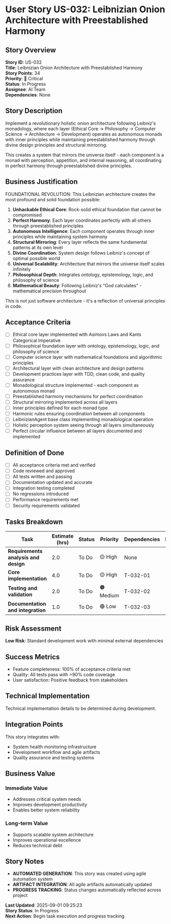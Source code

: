 # User Story US-032: Leibnizian Onion Architecture with Preestablished Harmony

## Story Overview
**Story ID**: US-032  
**Title**: Leibnizian Onion Architecture with Preestablished Harmony  
**Story Points**: 34  
**Priority**: 🔴 Critical  
**Status**: In Progress  
**Assignee**: AI Team  
**Dependencies**: None  

## Story Description

Implement a revolutionary holistic onion architecture following Leibniz's monadology, where each layer (Ethical Core → Philosophy → Computer Science → Architecture → Development) operates as autonomous monads with inner principles while maintaining preestablished harmony through divine design principles and structural mirroring.

This creates a system that mirrors the universe itself - each component is a monad with perception, appetition, and internal reasoning, all coordinating in perfect harmony through preestablished divine principles.


## Business Justification

FOUNDATIONAL REVOLUTION: This Leibnizian architecture creates the most profound and solid foundation possible:

1. **Unhackable Ethical Core**: Rock-solid ethical foundation that cannot be compromised
2. **Perfect Harmony**: Each layer coordinates perfectly with all others through preestablished principles
3. **Autonomous Intelligence**: Each component operates through inner principles while maintaining system harmony
4. **Structural Mirroring**: Every layer reflects the same fundamental patterns at its own level
5. **Divine Coordination**: System design follows Leibniz's concept of optimal possible world
6. **Universal Scalability**: Architecture that mirrors the universe itself scales infinitely
7. **Philosophical Depth**: Integrates ontology, epistemology, logic, and philosophy of science
8. **Mathematical Beauty**: Following Leibniz's "God calculates" - mathematical precision throughout

This is not just software architecture - it's a reflection of universal principles in code.


## Acceptance Criteria
- [ ] Ethical core layer implemented with Asimovs Laws and Kants Categorical Imperative
- [ ] Philosophical foundation layer with ontology, epistemology, logic, and philosophy of science
- [ ] Computer science layer with mathematical foundations and algorithmic principles
- [ ] Architectural layer with clean architecture and design patterns
- [ ] Development practices layer with TDD, clean code, and quality assurance
- [ ] Monadological structure implemented - each component as autonomous monad
- [ ] Preestablished harmony mechanisms for perfect coordination
- [ ] Structural mirroring implemented across all layers
- [ ] Inner principles defined for each monad type
- [ ] Harmonic rules ensuring coordination between all components
- [ ] LeibnizianAgent base class implementing monadological operation
- [ ] Holistic perception system seeing through all layers simultaneously
- [ ] Perfect circular influence between all layers documented and implemented

## Definition of Done
- [ ] All acceptance criteria met and verified
- [ ] Code reviewed and approved
- [ ] All tests written and passing
- [ ] Documentation updated and accurate
- [ ] Integration testing completed
- [ ] No regressions introduced
- [ ] Performance requirements met
- [ ] Security requirements validated

## Tasks Breakdown
| Task | Estimate (hrs) | Status | Priority | Dependencies | Notes |
|------|----------------|--------|----------|--------------|-------|
| **Requirements analysis and design** | 2.0 | To Do | 🟡 High | None |  |
| **Core implementation** | 4.0 | To Do | 🟡 High | T-032-01 |  |
| **Testing and validation** | 2.0 | To Do | 🟠 Medium | T-032-02 |  |
| **Documentation and integration** | 1.0 | To Do | 🟢 Low | T-032-03 |  |

## Risk Assessment
**Low Risk**: Standard development work with minimal external dependencies

## Success Metrics
- Feature completeness: 100% of acceptance criteria met
- Quality: All tests pass with >90% code coverage
- User satisfaction: Positive feedback from stakeholders

## Technical Implementation
Technical implementation details to be determined during development.

## Integration Points
This story integrates with:
- System health monitoring infrastructure
- Development workflow and agile artifacts
- Quality assurance and testing systems

## Business Value
### **Immediate Value**
- Addresses critical system needs
- Improves development productivity  
- Enables better system reliability

### **Long-term Value**
- Supports scalable system architecture
- Improves operational excellence
- Reduces technical debt

## Story Notes
- **AUTOMATED GENERATION**: This story was created using agile automation system
- **ARTIFACT INTEGRATION**: All agile artifacts automatically updated
- **PROGRESS TRACKING**: Status changes automatically reflected across project

**Last Updated**: 2025-09-01 09:25:23  
**Story Status**: In Progress  
**Next Action**: Begin task execution and progress tracking

